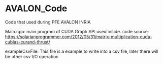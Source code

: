 # AVALON_Code
Code that used during PFE AVALON INRIA

Main.cpp: 
main program of CUDA Graph API used inside.
code source: https://solarianprogrammer.com/2012/05/31/matrix-multiplication-cuda-cublas-curand-thrust/
  
exampleCsvFile:
This file is a example to write into a csv file, later there will be other csv I/O operation  

